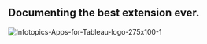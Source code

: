 ## Documenting the best extension ever.
![Infotopics-Apps-for-Tableau-logo-275x100-1](https://user-images.githubusercontent.com/6596304/171196652-cf721206-6592-4ebc-8d7f-2db64d3569db.png)
